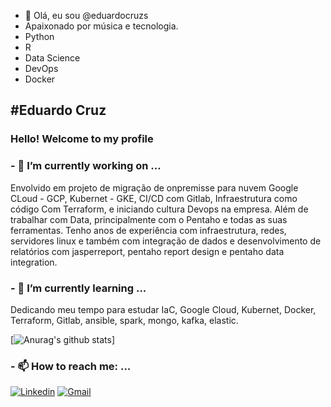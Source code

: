 - 👋 Olá, eu sou @eduardocruzs
- Apaixonado por música e tecnologia. 
- Python
- R
- Data Science 
- DevOps
- Docker
<h2>#Eduardo Cruz</h2>

### Hello! Welcome to my profile
<!-- **eduardocruzs/eduardocruzs** is a ✨ _special_ ✨ repository because its `README.md` (this file) appears on your GitHub profile. -->

<h3> - 🔭 I’m currently working on ... </h3>
Envolvido em projeto de migração de onpremisse para nuvem Google CLoud - GCP, Kubernet - GKE, CI/CD com Gitlab, Infraestrutura como código Com Terraform, e iniciando cultura Devops na empresa. Além de trabalhar com Data, principalmente com o Pentaho e todas as suas ferramentas. Tenho anos de experiência com infraestrutura, redes, servidores linux e também com integração de dados e desenvolvimento de relatórios com jasperreport, pentaho report design e pentaho data integration.

<h3> - 🌱 I’m currently learning ... </h3>
Dedicando meu tempo para estudar IaC, Google Cloud, Kubernet, Docker, Terraform, Gitlab, ansible, spark, mongo, kafka, elastic.


[![Anurag's github stats](https://github-readme-stats.vercel.app/api?username=eduardocruzs)]

<h3> - 📫 How to reach me: ... </h3>

[![Linkedin](https://img.shields.io/badge/LinkedIn-blue?style=for-the-badge&logo=Linkedin)](https://www.linkedin.com/in/eduardocruz1/)
[![Gmail](https://img.shields.io/badge/-Gmail-c14438?style=for-the-badge&logo=Gmail&logoColor=white&link=mailto:eduardocruz.tec@gmail.com)](mailto:eduardocruz.tec@gmail.com)



